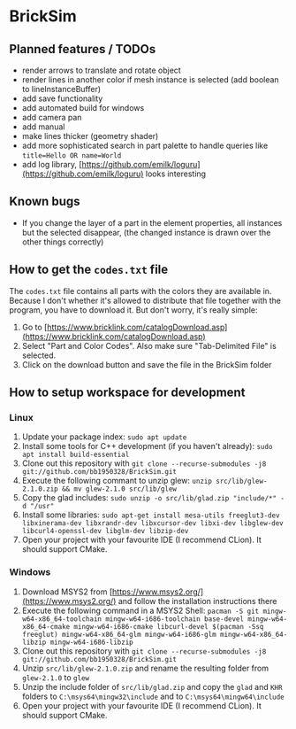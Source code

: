 # BrickSim

## Planned features / TODOs
- render arrows to translate and rotate object
- render lines in another color if mesh instance is selected (add boolean to lineInstanceBuffer)
- add save functionality
- add automated build for windows
- add camera pan
- add manual
- make lines thicker (geometry shader)
- add more sophisticated search in part palette to handle queries like `title=Hello OR name=World`
- add log library, [https://github.com/emilk/loguru](https://github.com/emilk/loguru) looks interesting

## Known bugs
- If you change the layer of a part in the element properties, all instances but the selected disappear, (the changed instance is drawn over the other things correctly)

## How to get the `codes.txt` file
The `codes.txt` file contains all parts with the colors they are available in. Because I don't whether it's allowed to distribute that file together with the program, you have to download it. But don't worry, it's really simple: 
1. Go to [https://www.bricklink.com/catalogDownload.asp](https://www.bricklink.com/catalogDownload.asp)
1. Select "Part and Color Codes". Also make sure "Tab-Delimited File" is selected.
1. Click on the download button and save the file in the BrickSim folder

## How to setup workspace for development
### Linux
1. Update your package index: `sudo apt update`
1. Install some tools for C++ development (if you haven't already): `sudo apt install build-essential`
1. Clone out this repository with `git clone --recurse-submodules -j8 git://github.com/bb1950328/BrickSim.git`
1. Execute the following commant to unzip glew: `unzip src/lib/glew-2.1.0.zip && mv glew-2.1.0 src/lib/glew`
1. Copy the glad includes: `sudo unzip -o src/lib/glad.zip "include/*" -d "/usr"`
1. Install some libraries: `sudo apt-get install mesa-utils freeglut3-dev libxinerama-dev libxrandr-dev libxcursor-dev libxi-dev libglew-dev libcurl4-openssl-dev libglm-dev libzip-dev`
1. Open your project with your favourite IDE (I recommend CLion). It should support CMake.
### Windows
1. Download MSYS2 from [https://www.msys2.org/](https://www.msys2.org/) and follow the installation instructions there
1. Execute the following command in a MSYS2 Shell: `pacman -S git mingw-w64-x86_64-toolchain mingw-w64-i686-toolchain base-devel mingw-w64-x86_64-cmake mingw-w64-i686-cmake libcurl-devel $(pacman -Ssq freeglut) mingw-w64-x86_64-glm mingw-w64-i686-glm mingw-w64-x86_64-libzip mingw-w64-i686-libzip`
1. Clone out this repository with `git clone --recurse-submodules -j8 git://github.com/bb1950328/BrickSim.git`
1. Unzip `src/lib/glew-2.1.0.zip` and rename the resulting folder from `glew-2.1.0` to `glew`
1. Unzip the include folder of `src/lib/glad.zip` and copy the `glad` and `KHR` folders to `C:\msys64\mingw32\include` and to `C:\msys64\mingw64\include`
1. Open your project with your favourite IDE (I recommend CLion). It should support CMake.